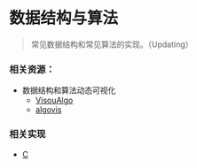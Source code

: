 # 数据结构与算法

> 常见数据结构和常见算法的实现。（Updating）  
  
### 相关资源：  
+ 数据结构和算法动态可视化
	+ [VisouAlgo](http://visualgo.net/)
	+ [algovis](https://github.com/enjalot/algovis)
    
### 相关实现
+ [C](https://github.com/LordHope/DataStructure/tree/master/C)


